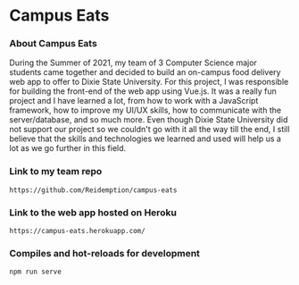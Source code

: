 # Campus Eats

### About Campus Eats

During the Summer of 2021, my team of 3 Computer Science major students came together and decided to build an on-campus food delivery web app to offer to Dixie State University. For this project, I was responsible for building the front-end of the web app using Vue.js. It was a really fun project and I have learned a lot, from how to work with a JavaScript framework, how to improve my UI/UX skills, how to communicate with the server/database, and so much more. Even though Dixie State University did not support our project so we couldn't go with it all the way till the end, I still believe that the skills and technologies we learned and used will help us a lot as we go further in this field.

### Link to my team repo
```
https://github.com/Reidemption/campus-eats
```

### Link to the web app hosted on Heroku

```
https://campus-eats.herokuapp.com/
```

### Compiles and hot-reloads for development

```
npm run serve
```
